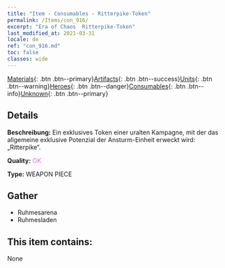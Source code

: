 ```yaml
---
title: "Item - Consumables - Ritterpike-Token"
permalink: /Items/con_916/
excerpt: "Era of Chaos  Ritterpike-Token"
last_modified_at: 2021-03-31
locale: de
ref: "con_916.md"
toc: false
classes: wide
---
```

 [Materials](/de/Items/){: .btn .btn--primary}[Artifacts](/de/Items/Artifacts/){: .btn .btn--success}[Units](/de/Items/Units/){: .btn .btn--warning}[Heroes](/de/Items/Heroes/){: .btn .btn--danger}[Consumables](/de/Items/Consumables/){: .btn .btn--info}[Unknown](/de/Items/Unknown/){: .btn .btn--primary}

## Details
 **Beschreibung:** Ein exklusives Token einer uralten Kampagne, mit der das allgemeine exklusive Potenzial der Ansturm-Einheit erweckt wird: „Ritterpike“.

 **Quality:** <span style="color: #DA70D6">OK</span>

 **Type:** WEAPON PIECE

## Gather

*    Ruhmesarena 
*    Ruhmesladen 

## This item contains:

  None

